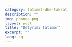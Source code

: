 ```yaml
---
category: tatimet-dhe-taksat
description: ""
img: phones.png
layout: post
title: "Detyrimi tatimor"
excerpt: ""
lang: sq
---
```

<script>
var data = { topics: [
  {
    title: "Kur lind detyrimi tatimor?",
    text: function(){ return $("#part1").html(); }
  },
  {
    title: "Çfarë përfshin detyrimi tatimor?",
    text: function(){ return $("#part2").html(); }
  },
  {
    title: "Në çfarë monedhe paguhet detyrimi tatimor",
    text: function(){ return $("#part3").html(); }
  }
]};
</script>

<div id="part1" class="hidden">
</div>

<div id="part2" class="hidden">
</div>

<div id="part3" class="hidden">
</div>

<div class="post-content"></div>
